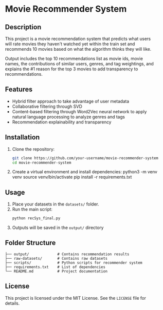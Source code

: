 # Movie Recommender System

## Description
This project is a movie recommendation system that predicts what users will rate movies they haven't watched yet within the train set and recommends 10 movies based on what the algorithm thinks they will like.

Output includes the top 10 recommendations list as movie ids, movie names, the contributions of similar users, genres, and tag weightings, and explains the #1 reason for the top 3 movies to add transparency to recommendations.

## Features
- Hybrid filter approach to take advantage of user metadata
- Collaborative filtering through SVD
- Content-based filtering through Word2Vec neural network to apply natural language processing to analyze genres and tags
- Recommendation explainability and transparency

## Installation
1. Clone the repository:
    ```bash
    git clone https://github.com/your-username/movie-recommender-system.git
    cd movie-recommender-system

2. Create a virtual environment and install dependencies:
    python3 -m venv venv
    source venv/bin/activate
    pip install -r requirements.txt

## Usage
1. Place your datasets in the `datasets/` folder.
2. Run the main script:
    ```bash
    python recSys_final.py
3. Outputs will be saved in the `output/` directory

## Folder Structure
```
├── output/             # Contains recommendation results
├── raw-datasets/       # Contains raw datasets
├── scripts/            # Python scripts for recommender system
├── requirements.txt    # List of dependencies
└── README.md           # Project documentation
```

## License
This project is licensed under the MIT License. See the `LICENSE` file for details.
